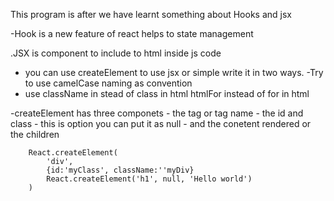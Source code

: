 This program is after we have learnt something about Hooks and jsx

-Hook is a new feature of react helps to state management

.JSX is component to include to html inside js code
- you can use createElement to use jsx or simple write it in two ways.
-Try to use camelCase naming as convention
- use 
          className in stead of class in html
          htmlFor instead of for in html

-createElement has three componets - the  tag or tag name
                                   - the id and class - this is option you can put it as  null
                                   - and the conetent rendered or the children

        React.createElement(
            'div',
            {id:'myClass', className:''myDiv}
            React.createElement('h1', null, 'Hello world')
        )
